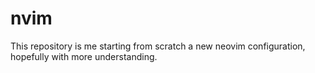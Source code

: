 # nvim
This repository is me starting from scratch a new neovim configuration, hopefully with more understanding.
